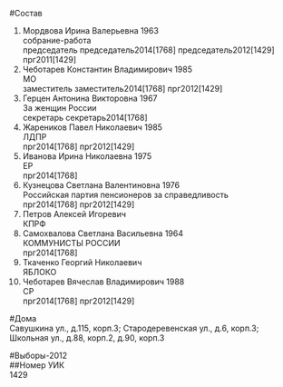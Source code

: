 #Состав  
1. Мордвова Ирина Валерьевна 1963  
    собрание-работа  
    председатель председатель2014[1768] председатель2012[1429] прг2011[1429]  
2. Чеботарев Константин Владимирович 1985  
    МО  
    заместитель заместитель2014[1768] прг2012[1429]  
3. Герцен Антонина Викторовна 1967  
    За женщин России  
    секретарь секретарь2014[1768]  
4. Жареников Павел Николаевич 1985  
    ЛДПР  
    прг2014[1768] прг2012[1429]  
5. Иванова Ирина Николаевна 1975  
    ЕР  
    прг2014[1768]  
6. Кузнецова Светлана Валентиновна 1976  
    Российская партия пенсионеров за справедливость  
    прг2014[1768] прг2012[1429]  
7. Петров Алексей Игоревич  
    КПРФ  
8. Самохвалова Светлана Васильевна 1964  
    КОММУНИСТЫ РОССИИ  
    прг2014[1768]  
9. Ткаченко Георгий Николаевич  
    ЯБЛОКО  
10. Чеботарев Вячеслав Владимирович 1988  
    СР  
    прг2014[1768] прг2012[1429]  
  
#Дома  
Савушкина ул., д.115, корп.3; Стародеревенская ул., д.6, корп.3;  Школьная ул., д.88, корп.2, д.90, корп.3  
  
#Выборы-2012  
##Номер УИК  
1429  
